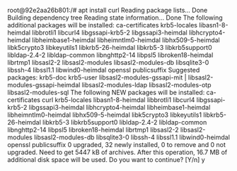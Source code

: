 root@92e2aa26b801:/# apt install curl
Reading package lists... Done
Building dependency tree
Reading state information... Done
The following additional packages will be installed:
  ca-certificates krb5-locales libasn1-8-heimdal libbrotli1 libcurl4 libgssapi-krb5-2 libgssapi3-heimdal libhcrypto4-heimdal libheimbase1-heimdal libheimntlm0-heimdal libhx509-5-heimdal libk5crypto3 libkeyutils1 libkrb5-26-heimdal
  libkrb5-3 libkrb5support0 libldap-2.4-2 libldap-common libnghttp2-14 libpsl5 libroken18-heimdal librtmp1 libsasl2-2 libsasl2-modules libsasl2-modules-db libsqlite3-0 libssh-4 libssl1.1 libwind0-heimdal openssl publicsuffix
Suggested packages:
  krb5-doc krb5-user libsasl2-modules-gssapi-mit | libsasl2-modules-gssapi-heimdal libsasl2-modules-ldap libsasl2-modules-otp libsasl2-modules-sql
The following NEW packages will be installed:
  ca-certificates curl krb5-locales libasn1-8-heimdal libbrotli1 libcurl4 libgssapi-krb5-2 libgssapi3-heimdal libhcrypto4-heimdal libheimbase1-heimdal libheimntlm0-heimdal libhx509-5-heimdal libk5crypto3 libkeyutils1
  libkrb5-26-heimdal libkrb5-3 libkrb5support0 libldap-2.4-2 libldap-common libnghttp2-14 libpsl5 libroken18-heimdal librtmp1 libsasl2-2 libsasl2-modules libsasl2-modules-db libsqlite3-0 libssh-4 libssl1.1 libwind0-heimdal openssl
  publicsuffix
0 upgraded, 32 newly installed, 0 to remove and 0 not upgraded.
Need to get 5447 kB of archives.
After this operation, 16.7 MB of additional disk space will be used.
Do you want to continue? [Y/n] y



